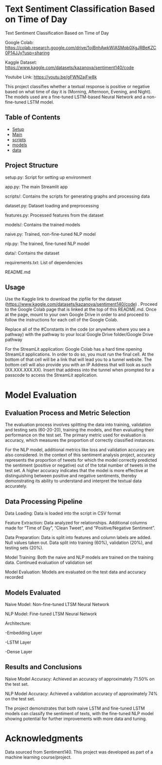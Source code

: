 
# Text Sentiment Classification Based on Time of Day

Text Sentiment Classification Based on Time of Day

Google Colab: https://colab.research.google.com/drive/1ojBnhAwkWIASMqb0XgJRBeKZC0P14JJy?usp=sharing

Kaggle Dataset: https://www.kaggle.com/datasets/kazanova/sentiment140/code

Youtube Link: https://youtu.be/gFWN2ajFw8k

This project classifies whether a textual response is positive or negative based on what time of day it is (Morning, Afternoon, Evening, and Night). The models used are a fine-tuned LSTM-based Neural Network and a non-fine-tuned LSTM model.


## Table of Contents

- [Setup](#setup)
- [Main](#main)
- [scripts](#scripts)
- [models](#models)
- [data](#data)

## Project Structure

setup.py: Script for setting up environment

app.py: The main Streamlit app

scripts/: Contains the scripts for generating graphs and processing data

dataset.py: Dataset loading and preprocessing

features.py: Processed features from the dataset

models/: Contains the trained models

naive.py: Trained, non-fine-tuned NLP model

nlp.py: The trained, fine-tuned NLP model

data/: Contains the dataset

requirements.txt: List of dependencies

README.md


## Usage

Use the Kaggle link to download the zipfile for the dataset (https://www.kaggle.com/datasets/kazanova/sentiment140/code) . Proceed to the Google Colab page that is linked at the top of this README.md. Once at the page, mount to your own Google Drive in order to and proceed to follow the instructions for each cell of the Google Colab. 

Replace all of the #Constants in the code (or anywhere where you see a pathway) with the pathway to your local Google Drive folder/Google Drive pathway

For the StreamLit application: Google Colab has a hard time opening StreamLit applications. In order to do so, you must run the final cell. At the bottom of that cell will be a link that will lead you to a tunnel website. The bottom cell will also provide you with an IP Address that will look as such (XX.XXX.XXX.XX). Insert that address into the tunnel when prompted for a passcode to access the StreamLit application.


# Model Evaluation


## Evaluation Process and Metric Selection

The evaluation process involves splitting the data into training, validation and testing sets (60-20-20), training the models, and then evaluating their performance on the test set. The primary metric used for evaluation is accuracy, which measures the proportion of correctly classified instances.

For the NLP model, additional metrics like loss and validation accuracy are also considered. In the context of this sentiment analysis project, accuracy represents the proportion of tweets for which the model correctly predicted the sentiment (positive or negative) out of the total number of tweets in the test set. A higher accuracy indicates that the model is more effective at distinguishing between positive and negative sentiments, thereby demonstrating its ability to understand and interpret the textual data accurately. 


## Data Processing Pipeline

Data Loading: Data is loaded into the script in CSV format

Feature Extraction: Data analyzed for relationships. Additional columns made for ”Time of Day”, “Clean Tweet”, and ”Positive/Negative Sentiment”. 

Data Preparation: Data is split into features and column labels are added. Null values taken out. Data split into training (60%), validation (20%), and testing sets (20%).

Model Training: Both the naive and NLP models are trained on the training data. Continued evaluation of validation set

Model Evaluation: Models are evaluated on the test data and accuracy recorded


## Models Evaluated

Naive Model: Non-fine-tuned LTSM Neural Network


NLP Model: Fine-tuned LTSM Neural Network

Architecture:

  -Embedding Layer

  -LSTM Layer

  -Dense Layer


## Results and Conclusions
Naive Model Accuracy: Achieved an accuracy of approximately 71.50% on the test set.

NLP Model Accuracy: Achieved a validation accuracy of approximately 74% on the test set.

The project demonstrates that both naive LSTM and fine-tuned LSTM models can classify the sentiment of texts, with the fine-tuned NLP model showing potential for further improvements with more data and tuning.


# Acknowledgments
Data sourced from Sentiment140.
This project was developed as part of a machine learning course/project.

